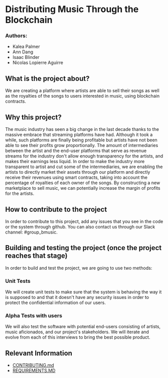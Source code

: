 # Distributing Music Through the Blockchain

### Authors:
- Kalea Palmer
- Ann Dang
- Isaac Blinder
- Nicolas Lopierre Aguirre 

## What is the project about?
We are creating a platform where artists are able to sell their songs as well as the royalties of the songs to users interested in music, using blockchain contracts. 

## Why this project?
The music industry has seen a big change in the last decade thanks to the massive embrace that streaming platforms have had. Although it took a while, such platforms are finally being profitable but artists have not been able to see their profits grow proportionally. The amount of intermediaries between the artist and the end-user platforms that serve as revenue streams for the industry don't allow enough transparency for the artists, and makes their earnings less liquid. In order to make the industry more transparent to artist and cut some of the intermediaries, we are enabling the artists to directly market their assets through our platform and directly receive their revenues using smart contracts, taking into account the percentage of royalties of each owner of the songs. By constructing a new marketplace to sell music, we can potentially increase the margin of profits for the artists.

## How to contribute to the project
In order to contribute to this project, add any issues that you see in the code or the system through github. You can also contact us through our Slack channel: #group_bmusic.


## Building and testing the project (once the project reaches that stage)
In order to build and test the project, we are going to use two methods:

### Unit Tests
We will create unit tests to make sure that the system is behaving the way it is supposed to and that it doesn't have any security issues in order to protect the confidential information of our users.

### Alpha Tests with users
We will also test the software with potential end-users consisting of artists, music aficionados, and our project's stakeholders. We will iterate and evolve from each of this interviews to bring the best possible product.

## Relevant Information
 - [CONTRIBUTING.md](https://github.com/nyu-software-engineering/music-through-blockchain/blob/master/CONTRIBUTING.md)
 - [REQUIREMENTS.MD](https://github.com/nyu-software-engineering/music-through-blockchain/blob/master/REQUIREMENTS.md)
